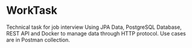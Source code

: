 # WorkTask
Technical task for job interview
Using JPA Data, PostgreSQL Database, REST API and Docker to manage data through HTTP protocol.
Use cases are in Postman collection.

